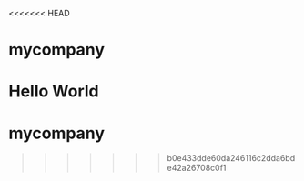 <<<<<<< HEAD
# mycompany
Hello World
=======
# mycompany
>>>>>>> b0e433dde60da246116c2dda6bde42a26708c0f1
